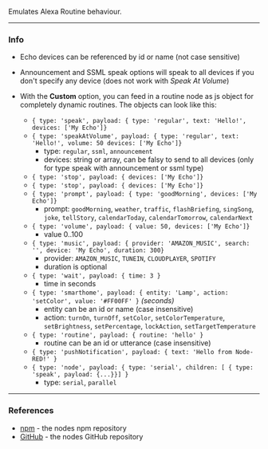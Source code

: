 Emulates Alexa Routine behaviour.

---

### **Info**

- Echo devices can be referenced by id or name (not case sensitive)
- Announcement and SSML speak options will speak to all devices if you don't specify any device (does not work with *Speak At Volume*)

- With the **Custom** option, you can feed in a routine node as js object for completely dynamic routines. The objects can look like this:
  - ```{ type: 'speak', payload: { type: 'regular', text: 'Hello!', devices: ['My Echo']}```
  - ```{ type: 'speakAtVolume', payload: { type: 'regular', text: 'Hello!', volume: 50 devices: ['My Echo']}```
    - type: `regular`, `ssml`, `announcement` 
    - devices: string or array, can be falsy to send to all devices (only for type speak with announcement or ssml type)
  - ```{ type: 'stop', payload: { devices: ['My Echo']}```
  - ```{ type: 'stop', payload: { devices: ['My Echo']}```
  - ```{ type: 'prompt', payload: { type: 'goodMorning', devices: ['My Echo']}```
    - prompt: `goodMorning`, `weather`, `traffic`, `flashBriefing`, `singSong`, `joke`, `tellStory`, `calendarToday`, `calendarTomorrow`, `calendarNext`
  - ```{ type: 'volume', payload: { value: 50, devices: ['My Echo']}```
    - value 0..100
  - ```{ type: 'music', payload: { provider: 'AMAZON_MUSIC', search: '', device: 'My Echo', duration: 300}```
    - provider: `AMAZON_MUSIC`, `TUNEIN`, `CLOUDPLAYER`, `SPOTIFY`
    - duration is optional
  - ```{ type: 'wait', payload: { time: 3 }``` 
    - time in seconds 
  - ```{ type: 'smarthome', payload: { entity: 'Lamp', action: 'setColor', value: '#FF00FF' }``` *(seconds)*
    - entity can be an id or name (case insensitive) 
    - action: `turnOn`, `turnOff`, `setColor`, `setColorTemperature`, `setBrightness`, `setPercentage`, `lockAction`, `setTargetTemperature`
  - ```{ type: 'routine', payload: { routine: 'hello' }```
    - routine can be an id or utterance (case insensitive)
  - ```{ type: 'pushNotification', payload: { text: 'Hello from Node-RED!' }```  
  - ```{ type: 'node', payload: { type: 'serial', children: [ { type: 'speak', payload: {...}}] }```  
    - type: `serial`, `parallel`

---

### **References**
 - [npm](https://npmjs.com/package/node-red-contrib-alexa-remote2) - the nodes npm repository
 - [GitHub](https://github.com/586837r/node-red-contrib-alexa-remote2) - the nodes GitHub repository